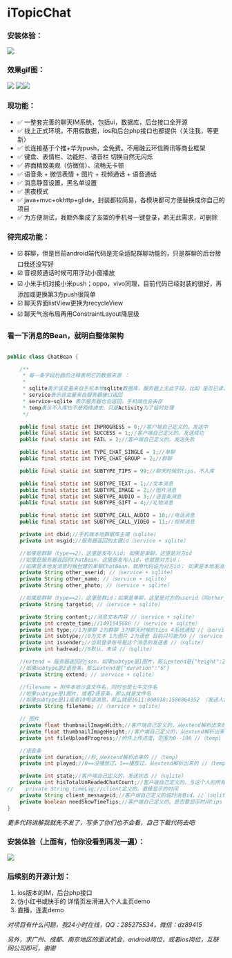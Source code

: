 # iTopicChat

### 安装体验：
<img src="http://qiniu.itopic.com.cn/itopicchat_11.0.png">

### 效果gif图：
![](http://qiniu.itopic.com.cn/chat1_final.gif)
![](http://qiniu.itopic.com.cn/chat4.gif)![](http://qiniu.itopic.com.cn/chat5_small.gif)
### 现功能：

- ✅ 一整套完善的聊天IM系统，包括ui，数据库，后台接口全开源
- ✅ 线上正式环境，不用假数据，ios和后台php接口也都提供（关注我，等更新）
- ✅ 长连接基于个推+华为push，全免费。不用融云环信腾讯等商业框架
- ✅ 键盘、表情栏、功能栏、语音栏 切换自然无闪烁
- ✅ 界面精致美观（仿微信）、流畅无卡顿
- ✅ 语音条 + 微信表情 + 图片 + 视频通话 + 语音通话
- ✅ 消息静音设置，黑名单设置
- ✅ 黑夜模式
- ✅ java+mvc+okhttp+glide，封装都较简易，各模块都可方便替换成你自己的项目
- ✅ 为方便测试，我额外集成了友盟的手机号一键登录，若无此需求，可删除

### 待完成功能：

- ☑️ 群聊，但是目前android端代码是完全适配群聊功能的，只是群聊的后台接口我还没写好
- ☑️ 音视频通话时候可用浮动小窗播放
- ☑️ 小米手机对接小米push；oppo，vivo同理，目前代码已经封装的很好，再添加或更换第3方push很简单
- ☑️ 聊天界面listView更换为recycleView
- ☑️ 聊天气泡布局再用ConstraintLayout降层级


### 看一下消息的Bean，就明白整体架构
```java

public class ChatBean {

    /**
     * 每一条字段后面的注释表明它的数据来源 ：
     *
     * sqlite表示该变量来自手机本地sqlite数据库，服务器上无此字段，比如 是否已读，是否发送成功
     * service表示该变量来自服务器接口返回
     * service+sqlite 表示服务器也会返回，手机端也会去存
     * temp表示不入库也不是网络请求，只是Activity为了临时处理
     */

    public final static int INPROGRESS = 0;//客户端自己定义的。发送中
    public final static int SUCCESS = 1;//客户端自己定义的。发送成功
    public final static int FAIL = 2;//客户端自己定义的。发送失败

    public final static int TYPE_CHAT_SINGLE = 1;//单聊
    public final static int TYPE_CHAT_GROUP = 2;//群聊

    public final static int SUBTYPE_TIPS = 99;//聊天时候的tips，不入库

    public final static int SUBTYPE_TEXT = 1;//文本消息
    public final static int SUBTYPE_IMAGE = 2;//图片消息
    public final static int SUBTYPE_AUDIO = 3;//语音条消息
    public final static int SUBTYPE_GIFT = 4;//礼物消息

    public final static int SUBTYPE_CALL_AUDIO = 10;//电话消息
    public final static int SUBTYPE_CALL_VIDEO = 11;//视频消息

    private int dbid;//手机端本地数据库主键（sqlite）
    private int msgid;//服务器返回的主键id（service + sqlite）

    //如果是群聊（type==2），这里是发布人id; 如果是单聊，这里是对方id
    //如果是服务器返回的ChatBean，这里是发布人id，也就是对方id；
    //如果是本地发消息时候创建的单聊ChatBean，就用代码设为对方id； 如果是本地发消息时候创建的群聊ChatBean，就用代码设为自己
    private String other_userid; //（service + sqlite）
    private String other_name; //（service + sqlite）
    private String other_photo; //（service + sqlite）

    //如果是群聊（type==2），这里是群id；如果是单聊，这里是对方的userid（同other_userid）
    private String targetid; //（service + sqlite）

    private String content;//消息文本内容 //（service + sqlite）
    private int create_time;//1491545686 //（service + sqlite）
    private int type;//1为单聊 2为群聊 3为聊天时候的tips 4系统通知 //（service + sqlite）
    private int subtype;//0为文本 1为图片 2为语音 目前只可能为0 //（service + sqlite）
    private int issender;//当前登录账号是这个消息的发送者 //（sqlite）
    private int hadread;//0默认，未读 //（sqlite）

    //extend = 服务器返回的json，如果subtype是1图片，那么extend是{"height":2340,"width":1080}
    //如果subtype是2语音条，那么extend是{"duration":"6"}
    private String extend; //（service + sqlite）

    //filename = 附件本地沙盒文件名，同时也是七牛文件名
    //如果subtype是1图片，或者2语音条，那么就是文件名
    //如果subtype是11或者10电话消息，那么就是1611:800018:1586864352 （发送人id:接受人id:时间戳）
    private String filename; //（service + sqlite）

    // 图片
    private float thumbnailImageWidth;//客户端自己定义的，从extend解析出来的图片宽 //（temp)
    private float thumbnailImageHeight;//客户端自己定义的，从extend解析出来的图片高 //（temp)
    private int fileUploadProgress;//附件上传进度，范围为0--100 //（temp)

    //语音条
    private int duration;//秒,从extend解析出来的 //（temp)
    private int played;//0==没播放过，1==播放过，从extend解析出来的 //（temp)

    private int state;//客户端自己定义的。发送状态 //（sqlite)
    private int hisTotalUnReadedChatCount;//客户端自己定义的。与这个人的所有的未读消息数量 // (temp)
//    private String timeLag;//client定义的。直接显示的时间
    private String client_messageid;//客户端自己定义的临时消息id。// (sqlite)
    private boolean needShowTimeTips;//客户端自己定义的。是否要显示时间tips //（temp)
}

```

_更多代码讲解我就先不发了，写多了你们也不会看，自己下载代码去吧_

### 安装体验（上面有，怕你没看到再发一遍）：
<img src="http://qiniu.itopic.com.cn/itopicchat_11.0.png">

### 后续别的开源计划：
1. ios版本的IM，后台php接口
2. 仿小红书或快手的 详情页左滑进入个人主页demo
3. 直播，连麦demo

_对项目有什么问题，我24小时在线，QQ：285275534，微信：dz89415_

_另外，求广州、成都、南京地区的面试机会，android岗位，或者ios岗位，互联网公司即可，谢谢_


